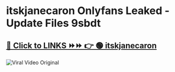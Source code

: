 
 # itskjanecaron Onlyfans Leaked - Update Files 9sbdt

## <h2><a href="https://clipsfans.com/itskjanecaron&ref=git">🔗 Click to LINKS ⏩⏩ 👉 🟢 itskjanecaron </a></h2>

<a href="https://clipsfans.com/itskjanecaron&ref=git" rel="nofollow" data-target="animated-image.originalLink"><img src="https://i.ibb.co.com/xMMVF88/686577567.gif" alt="Viral Video Original" style="max-width: 100%; display: inline-block;" data-target="animated-image.originalImage"></a>

